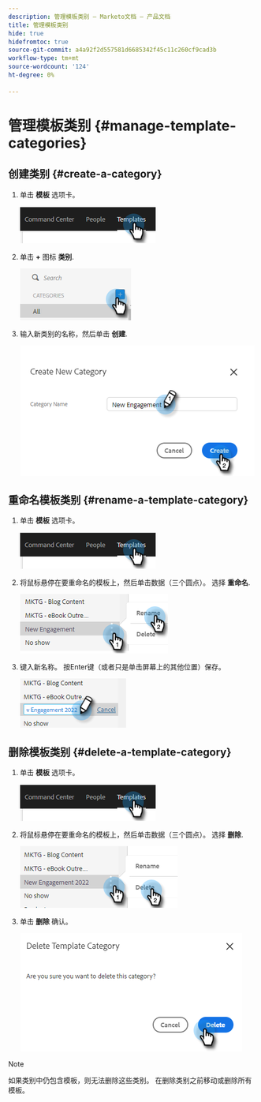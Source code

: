 ```yaml
---
description: 管理模板类别 — Marketo文档 — 产品文档
title: 管理模板类别
hide: true
hidefromtoc: true
source-git-commit: a4a92f2d557581d6685342f45c11c260cf9cad3b
workflow-type: tm+mt
source-wordcount: '124'
ht-degree: 0%

---
```


# 管理模板类别 {#manage-template-categories}

## 创建类别 {#create-a-category}

1. 单击 **模板** 选项卡。

   ![](assets/manage-template-categories-1.png)

1. 单击 **+** 图标 **类别**.

   ![](assets/manage-template-categories-2.png)

1. 输入新类别的名称，然后单击 **创建**.

   ![](assets/manage-template-categories-3.png)

## 重命名模板类别 {#rename-a-template-category}

1. 单击 **模板** 选项卡。

   ![](assets/manage-template-categories-4.png)

1. 将鼠标悬停在要重命名的模板上，然后单击数据（三个圆点）。 选择 **重命名**.

   ![](assets/manage-template-categories-5.png)

1. 键入新名称。 按Enter键（或者只是单击屏幕上的其他位置）保存。

   ![](assets/manage-template-categories-6.png)

## 删除模板类别 {#delete-a-template-category}

1. 单击 **模板** 选项卡。

   ![](assets/manage-template-categories-7.png)

1. 将鼠标悬停在要重命名的模板上，然后单击数据（三个圆点）。 选择 **删除**.

   ![](assets/manage-template-categories-8.png)

1. 单击 **删除** 确认。

   ![](assets/manage-template-categories-9.png)

>[!NOTE]
>
>如果类别中仍包含模板，则无法删除这些类别。 在删除类别之前移动或删除所有模板。
